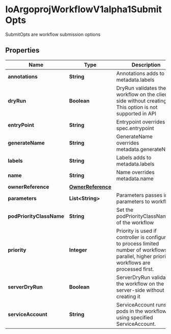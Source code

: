 

# IoArgoprojWorkflowV1alpha1SubmitOpts

SubmitOpts are workflow submission options

## Properties

Name | Type | Description | Notes
------------ | ------------- | ------------- | -------------
**annotations** | **String** | Annotations adds to metadata.labels |  [optional]
**dryRun** | **Boolean** | DryRun validates the workflow on the client-side without creating it. This option is not supported in API |  [optional]
**entryPoint** | **String** | Entrypoint overrides spec.entrypoint |  [optional]
**generateName** | **String** | GenerateName overrides metadata.generateName |  [optional]
**labels** | **String** | Labels adds to metadata.labels |  [optional]
**name** | **String** | Name overrides metadata.name |  [optional]
**ownerReference** | [**OwnerReference**](OwnerReference.md) |  |  [optional]
**parameters** | **List&lt;String&gt;** | Parameters passes input parameters to workflow |  [optional]
**podPriorityClassName** | **String** | Set the podPriorityClassName of the workflow |  [optional]
**priority** | **Integer** | Priority is used if controller is configured to process limited number of workflows in parallel, higher priority workflows are processed first. |  [optional]
**serverDryRun** | **Boolean** | ServerDryRun validates the workflow on the server-side without creating it |  [optional]
**serviceAccount** | **String** | ServiceAccount runs all pods in the workflow using specified ServiceAccount. |  [optional]



